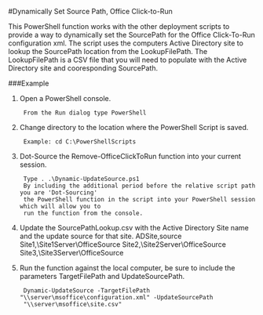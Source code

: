 #Dynamically Set Source Path, Office Click-to-Run

This PowerShell function works with the other deployment scripts to provide a way to dynamically set the SourcePath for the Office Click-To-Run configuration xml.  The script uses the computers Active Directory site to lookup the SourcePath location from the LookupFilePath.  The LookupFilePath is a CSV file that you will need to populate with the Active Directory site and cooresponding SourcePath.

###Example

1. Open a PowerShell console.

		From the Run dialog type PowerShell 

2. Change directory to the location where the PowerShell Script is saved.

		Example: cd C:\PowerShellScripts

3. Dot-Source the Remove-OfficeClickToRun function into your current session.

		Type . .\Dynamic-UpdateSource.ps1
		By including the additional period before the relative script path you are 'Dot-Sourcing' 
		the PowerShell function in the script into your PowerShell session which will allow you to 
		run the function from the console.
		
5. Update the SourcePathLookup.csv with the Active Directory Site name and the update source for that site.
		ADSite,source
		Site1,\\Site1Server\OfficeSource
		Site2,\\Site2Server\OfficeSource
		Site3,\\Site3Server\OfficeSource
		
4. Run the function against the local computer, be sure to include the parameters TargetFilePath and UpdateSourcePath.

		Dynamic-UpdateSource -TargetFilePath "\\server\msoffice\configuration.xml" -UpdateSourcePath
		"\\server\msoffice\site.csv"



